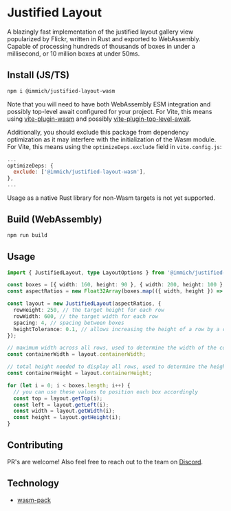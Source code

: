 # Justified Layout

A blazingly fast implementation of the justified layout gallery view popularized by Flickr, written in Rust and exported to WebAssembly. Capable of processing hundreds of thousands of boxes in under a millisecond, or 10 million boxes at under 50ms.

## Install (JS/TS)

```bash
npm i @immich/justified-layout-wasm
```

Note that you will need to have both WebAssembly ESM integration and possibly top-level await configured for your project. For Vite, this means using [vite-plugin-wasm](https://www.npmjs.com/package/vite-plugin-wasm) and possibly [vite-plugin-top-level-await](https://www.npmjs.com/package/vite-plugin-top-level-await).

Additionally, you should exclude this package from dependency optimization as it may interfere with the initialization of the Wasm module. For Vite, this means using the `optimizeDeps.exclude` field in `vite.config.js`:
```js
...
optimizeDeps: {
  exclude: ['@immich/justified-layout-wasm'],
},
...
```

Usage as a native Rust library for non-Wasm targets is not yet supported.

## Build (WebAssembly)

```bash
npm run build
```

## Usage

```ts
import { JustifiedLayout, type LayoutOptions } from '@immich/justified-layout-wasm';

const boxes = [{ width: 160, height: 90 }, { width: 200, height: 100 }, { width: 90, height: 160 }];
const aspectRatios = new Float32Array(boxes.map(({ width, height }) => width / height));

const layout = new JustifiedLayout(aspectRatios, {
  rowHeight: 250, // the target height for each row
  rowWidth: 600, // the target width for each row
  spacing: 4, // spacing between boxes
  heightTolerance: 0.1, // allows increasing the height of a row by a certain percentage (10% here) when it doesn't fill the target row width at the target height
});

// maximum width across all rows, used to determine the width of the component containing these rows
const containerWidth = layout.containerWidth;

// total height needed to display all rows, used to determine the height of the component containing these rows
const containerHeight = layout.containerHeight;

for (let i = 0; i < boxes.length; i++) {
  // you can use these values to position each box accordingly
  const top = layout.getTop(i);
  const left = layout.getLeft(i);
  const width = layout.getWidth(i);
  const height = layout.getHeight(i);
}
```

## Contributing

PR's are welcome! Also feel free to reach out to the team on [Discord](https://discord.immich.app).

## Technology
- [wasm-pack](https://rustwasm.github.io/docs/wasm-pack/introduction.html)
